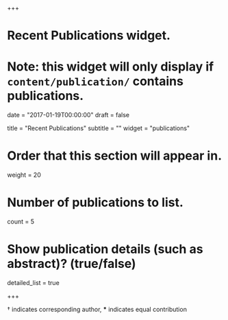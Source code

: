 +++
# Recent Publications widget.
# Note: this widget will only display if `content/publication/` contains publications.

date = "2017-01-19T00:00:00"
draft = false

title = "Recent Publications"
subtitle = ""
widget = "publications"

# Order that this section will appear in.
weight = 20

# Number of publications to list.
count = 5

# Show publication details (such as abstract)? (true/false)
detailed_list = true

+++

&dagger; indicates corresponding author, __*__ indicates equal contribution

